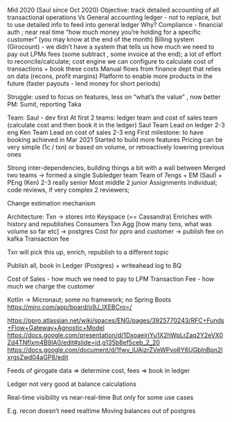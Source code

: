 Mid 2020 (Saul since Oct 2020)
Objective: track detailed accounting of all transactional operations
Vs General accounting ledger - not to replace, but to use detailed info to feed into general ledger
Why?
Compliance - financial auth ; near real time “how much money you’re holding for a specific customer” (you may know at the end of the month)
Billing system (Girocount) - we didn’t have a system that tells us how much we need to pay out LPMs fees (some subtract , some invoice at the end); a lot of effort to reconcile/calculate; cost engine we can configure to calculate cost of transactions + book these costs
Manual flows from finance dept that relies on data (recons, profit margins)
Platform to enable more products in the future (faster payouts - lend money for short periods)

Struggle: used to focus on features, less on “what’s the value” , now better
PM: Sumit, reporting Taka

Team:
Saul - dev first
At first 2 teams: ledger team and cost of sales team
(calculate cost and then book it in the ledger)
Saul Team Lead on ledger 2-3 eng
Ken Team Lead on cost of sales 2-3 eng
First milestone: to have booking achieved in Mar 2021
Started to build more features
Pricing can be very simple (1c / txn) or based on volume, or retroactively lowering previous ones

Strong inter-dependencies, building things a bit with a wall between
Merged two teams -> formed a single Subledger team
Team of 7engs + EM (Saul) + PEng (Ken)
2-3 really senior
Most middle
2 junior
Assignments individual; code reviews, if very complex 2 reviewers;

Change estimation mechanism

Architecture:
Txn -> stores into Keyspace (== Cassandra)
Enriches with history and  republishes
Consumers
Txn Agg [how many txns, what was volume so far etc] -> postgres
Cost for ppro and customer -> publish fee on kafka
Transaction fee

Txn will pick this up, enrich, republish to a different topic


Publish all, book in Ledger (Postgres) + writeahead log to BQ


Cost of Sales - how much we need to pay to LPM
Transaction Fee - how much we charge the customer


Kotlin -> Micronaut; some no framework; no Spring Boots
https://miro.com/app/board/o9J_lXEBCro=/

https://ppro.atlassian.net/wiki/spaces/ENG/pages/3925770243/RFC+Funds+Flow+Gateway+Agnostic+Model
https://docs.google.com/presentation/d/1DxoaeirjYu1X2hWpLrZaq2Y2eVX0Zd4TNfIxm4B9IA0/edit#slide=id.g135b8ef5ceb_2_20
https://docs.google.com/document/d/1fwy_lUAizrZVeWPvo8Y6UGblnBpn2lxrgsZwd04aGP8/edit


Feeds of girogate data => determine cost, fees => book in ledger


Ledger not very good at balance calculations

Real-time visibility vs near-real-time
But only for some use cases

E.g. recon doesn’t need realtime
Moving balances out of postgres


